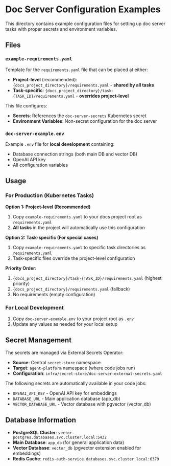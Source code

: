 # Doc Server Configuration Examples

This directory contains example configuration files for setting up doc server tasks with proper secrets and environment variables.

## Files

### `example-requirements.yaml`
Template for the `requirements.yaml` file that can be placed at either:
- **Project-level** (recommended): `{docs_project_directory}/requirements.yaml` - **shared by all tasks**
- **Task-specific**: `{docs_project_directory}/task-{TASK_ID}/requirements.yaml` - **overrides project-level**

This file configures:
- **Secrets**: References the `doc-server-secrets` Kubernetes secret
- **Environment Variables**: Non-secret configuration for the doc server

### `doc-server-example.env`
Example `.env` file for **local development** containing:
- Database connection strings (both main DB and vector DB)
- OpenAI API key
- All configuration variables

## Usage

### For Production (Kubernetes Tasks)

**Option 1: Project-level (Recommended)**
1. Copy `example-requirements.yaml` to your docs project root as `requirements.yaml`
2. **All tasks** in the project will automatically use this configuration

**Option 2: Task-specific (For special cases)**
1. Copy `example-requirements.yaml` to specific task directories as `requirements.yaml`
2. Task-specific files override the project-level configuration

**Priority Order:**
1. `{docs_project_directory}/task-{TASK_ID}/requirements.yaml` (highest priority)
2. `{docs_project_directory}/requirements.yaml` (fallback)
3. No requirements (empty configuration)

### For Local Development
1. Copy `doc-server-example.env` to your project root as `.env`
2. Update any values as needed for your local setup

## Secret Management

The secrets are managed via External Secrets Operator:
- **Source**: Central `secret-store` namespace
- **Target**: `agent-platform` namespace (where code jobs run)
- **Configuration**: `infra/secret-store/doc-server-external-secrets.yaml`

The following secrets are automatically available in your code jobs:
- `OPENAI_API_KEY` - OpenAI API key for embeddings
- `DATABASE_URL` - Main application database (app_db)
- `VECTOR_DATABASE_URL` - Vector database with pgvector (vector_db)

## Database Information

- **PostgreSQL Cluster**: `vector-postgres.databases.svc.cluster.local:5432`
- **Main Database**: `app_db` (for general application data)
- **Vector Database**: `vector_db` (pgvector extension enabled for embeddings)
- **Redis Cache**: `redis-auth-service.databases.svc.cluster.local:6379`
